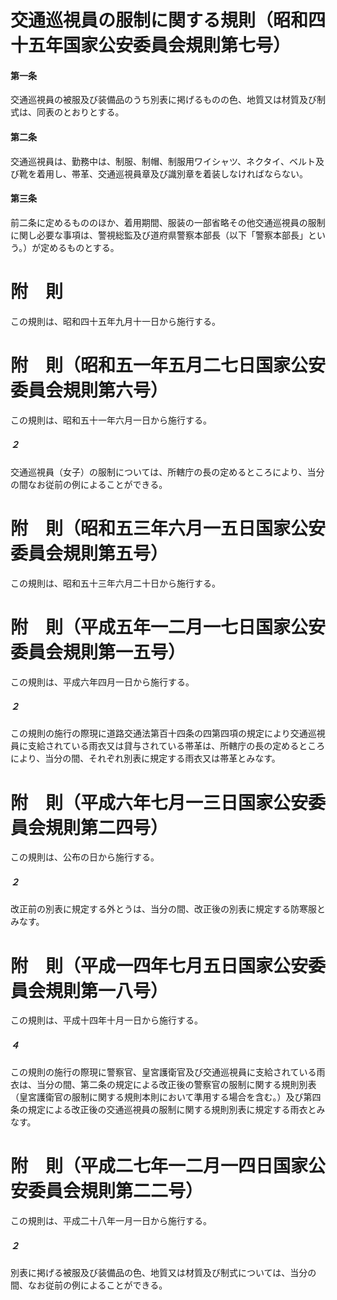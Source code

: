 # 交通巡視員の服制に関する規則（昭和四十五年国家公安委員会規則第七号）
#### 第一条
交通巡視員の被服及び装備品のうち別表に掲げるものの色、地質又は材質及び制式は、同表のとおりとする。
#### 第二条
交通巡視員は、勤務中は、制服、制帽、制服用ワイシャツ、ネクタイ、ベルト及び靴を着用し、帯革、交通巡視員章及び識別章を着装しなければならない。
#### 第三条
前二条に定めるもののほか、着用期間、服装の一部省略その他交通巡視員の服制に関し必要な事項は、警視総監及び道府県警察本部長（以下「警察本部長」という。）が定めるものとする。
# 附　則
この規則は、昭和四十五年九月十一日から施行する。
# 附　則（昭和五一年五月二七日国家公安委員会規則第六号）
この規則は、昭和五十一年六月一日から施行する。
##### ２
交通巡視員（女子）の服制については、所轄庁の長の定めるところにより、当分の間なお従前の例によることができる。
# 附　則（昭和五三年六月一五日国家公安委員会規則第五号）
この規則は、昭和五十三年六月二十日から施行する。
# 附　則（平成五年一二月一七日国家公安委員会規則第一五号）
この規則は、平成六年四月一日から施行する。
##### ２
この規則の施行の際現に道路交通法第百十四条の四第四項の規定により交通巡視員に支給されている雨衣又は貸与されている帯革は、所轄庁の長の定めるところにより、当分の間、それぞれ別表に規定する雨衣又は帯革とみなす。
# 附　則（平成六年七月一三日国家公安委員会規則第二四号）
この規則は、公布の日から施行する。
##### ２
改正前の別表に規定する外とうは、当分の間、改正後の別表に規定する防寒服とみなす。
# 附　則（平成一四年七月五日国家公安委員会規則第一八号）
この規則は、平成十四年十月一日から施行する。
##### ４
この規則の施行の際現に警察官、皇宮護衛官及び交通巡視員に支給されている雨衣は、当分の間、第二条の規定による改正後の警察官の服制に関する規則別表（皇宮護衛官の服制に関する規則本則において準用する場合を含む。）及び第四条の規定による改正後の交通巡視員の服制に関する規則別表に規定する雨衣とみなす。
# 附　則（平成二七年一二月一四日国家公安委員会規則第二二号）
この規則は、平成二十八年一月一日から施行する。
##### ２
別表に掲げる被服及び装備品の色、地質又は材質及び制式については、当分の間、なお従前の例によることができる。
